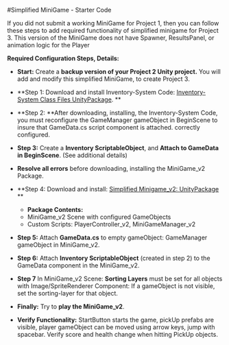 #Simplified MiniGame - Starter Code 

 If you did not submit a working MiniGame for Project 1, then you can follow these steps to add required functionality of simplified minigame for Project 3.   This version of the MiniGame does not have Spawner, ResultsPanel, or animation logic for the Player 

**Required Configuration Steps, Details:**

- **Start:** Create a **backup version of your Project 2 Unity project.**  You will add and modify this simplified MiniGame, to create Project 3. 

- **Step 1: Download and install Inventory-System Code: [Inventory-System Class Files UnityPackage](https://utdallas.box.com/v/InventorySystem-Code). **

- **Step 2: **After downloading, installing, the Inventory-System Code, you must reconfigure the GameManager gameObject in BeginScene to insure that GameData.cs script component is attached. correctly configured.  

- **Step 3:** Create a **Inventory ScriptableObject**, and **Attach to GameData in BeginScene**. (See additional details)

- **Resolve all errors** before downloading, installing the MiniGame_v2 Package.

- **Step 4:  Download and install: [Simplified Minigame_v2: UnityPackage](https://utdallas.box.com/v/miniGame-v2-Proj3-startAsset) **
  - **Package Contents:** 
   - MiniGame_v2 Scene with configured GameObjects 
   - Custom Scripts:  PlayerController_v2, MiniGameManager_v2

- **Step 5:** Attach **GameData.cs** to empty gameObject: GameManager gameObject in MiniGame_v2.   

- **Step 6:** Attach **Inventory ScriptableObject** (created in step 2) to the GameData component in the MiniGame_v2.

- **Step 7**  In MiniGame_v2 Scene:  **Sorting Layers** must be set for all objects with Image/SpriteRenderer Component:  If a gameObject is not visible, set the sorting-layer for that object. 

- **Finally:** Try to **play the MiniGame_v2**. 

- **Verify Functionality:** StartButton starts the game, pickUp prefabs are visible, player gameObject can be moved using arrow keys, jump with spacebar.  Verify score and health change when hitting PickUp objects. 


 


